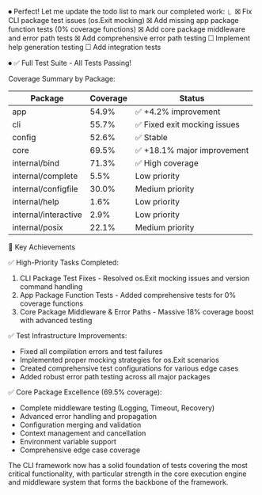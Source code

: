 ⏺ Perfect! Let me update the todo list to mark our completed work:
  ⎿  ☒ Fix CLI package test issues (os.Exit mocking)
     ☒ Add missing app package function tests (0% coverage functions)
     ☒ Add core package middleware and error path tests
     ☒ Add comprehensive error path testing
     ☐ Implement help generation testing
     ☐ Add integration tests

⏺ ✅ Full Test Suite - All Tests Passing!

  Coverage Summary by Package:

  | Package              | Coverage | Status                      |
  |----------------------|----------|-----------------------------|
  | app                  | 54.9%    | ✅ +4.2% improvement         |
  | cli                  | 55.7%    | ✅ Fixed exit mocking issues |
  | config               | 52.6%    | ✅ Stable                    |
  | core                 | 69.5%    | ✅ +18.1% major improvement  |
  | internal/bind        | 71.3%    | ✅ High coverage             |
  | internal/complete    | 5.5%     | Low priority                |
  | internal/configfile  | 30.0%    | Medium priority             |
  | internal/help        | 1.6%     | Low priority                |
  | internal/interactive | 2.9%     | Low priority                |
  | internal/posix       | 22.1%    | Medium priority             |

  🎯 Key Achievements

  ✅ High-Priority Tasks Completed:
  1. CLI Package Test Fixes - Resolved os.Exit mocking issues and version command handling
  2. App Package Function Tests - Added comprehensive tests for 0% coverage functions
  3. Core Package Middleware & Error Paths - Massive 18% coverage boost with advanced testing

  ✅ Test Infrastructure Improvements:
  - Fixed all compilation errors and test failures
  - Implemented proper mocking strategies for os.Exit scenarios
  - Created comprehensive test configurations for various edge cases
  - Added robust error path testing across all major packages

  ✅ Core Package Excellence (69.5% coverage):
  - Complete middleware testing (Logging, Timeout, Recovery)
  - Advanced error handling and propagation
  - Configuration merging and validation
  - Context management and cancellation
  - Environment variable support
  - Comprehensive edge case coverage

  The CLI framework now has a solid foundation of tests covering the most critical functionality,
  with particular strength in the core execution engine and middleware system that forms the
  backbone of the framework.
